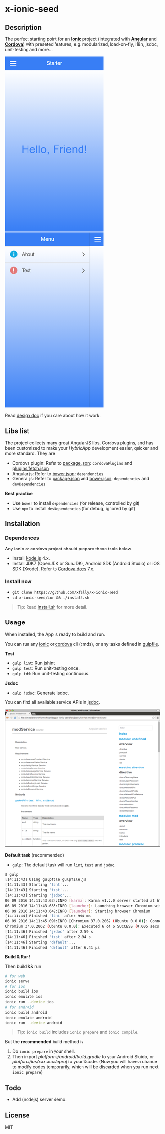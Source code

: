 # x-ionic-seed

## Description

The perfect starting point for an [**Ionic**](http://ionicframework.com/) project (integrated with [**Angular**](https://angularjs.org/) and [**Cordova**](http://cordova.apache.org/)) with preseted features, e.g. modularized, load-on-fly, i18n, jsdoc, unit-testing and more...

 ![Home](./docs/res/Screenshot1.png)
 ![Menu](./docs/res/Screenshot2.png)

Read [design doc](./docs/Design.md) if you care about how it work.

## Libs list

The project collects many great AngularJS libs, Cordova plugins, and has been customized to make your *HybridApp* development easier, quicker and more standard. They are

- Cordova plugin: Refer to [package.json](./ion/package.json): `cordovaPlugins` and [plugins/fetch.json](./ion/plugins/fetch.json)
- Angular js: Refer to [bower.json](./ion/bower.json): `dependencies`
- General js: Refer to [package.json](./ion/package.json) and [bower.json](./ion/bower.json): `dependencies`  and `devDependencies`

**Best practice**

- Use `bower` to install `dependencies` (for release, controlled by git)
- Use `npm` to install `devDependencies` (for debug, ignored by git)

## Installation

### Dependences

Any ionic or cordova project should prepare these tools below

- Install [Node.js](https://nodejs.org/en/download/releases/) 4.x.
- Install JDK7 (OpenJDK or SunJDK), Android SDK (Android Studio) or iOS SDK (Xcode).
  Refer to [Cordova docs](http://cordova.apache.org/docs/en/latest/) 7.x.

### Install now

- `git clone https://github.com/xfally/x-ionic-seed`
- `cd x-ionic-seed/ion && ./install.sh`

> Tip: Read [install.sh](./ion/install.sh) for more detail.

## Usage

When installed, the App is ready to build and run.

You can run any [ionic](https://github.com/driftyco/ionic-cli) or [cordova](http://cordova.apache.org/docs/en/4.0.0/guide/cli/index.html) cli (cmds), or any tasks defined in [gulpfile](./ion/gulpfile.js).

**Test**

- `gulp lint`: Run jshint.
- `gulp test`: Run unit-testing once.
- `gulp tdd`: Run unit-testing continuous.

**Jsdoc**

- `gulp jsdoc`: Generate jsdoc.

You can find all available service APIs in [jsdoc](./ion/jsdoc/).

![jsdoc](./docs/res/jsdoc.png)

**Default task** (recommended)

- `gulp`: The default task will run `lint`, `test` and `jsdoc`.

```sh
$ gulp
[14:11:43] Using gulpfile gulpfile.js
[14:11:43] Starting 'lint'...
[14:11:43] Starting 'test'...
[14:11:43] Starting 'jsdoc'...
06 09 2016 14:11:43.634:INFO [karma]: Karma v1.2.0 server started at http://localhost:9876/
06 09 2016 14:11:43.635:INFO [launcher]: Launching browser Chromium with unlimited concurrency
06 09 2016 14:11:43.642:INFO [launcher]: Starting browser Chromium
[14:11:44] Finished 'lint' after 994 ms
06 09 2016 14:11:45.090:INFO [Chromium 37.0.2062 (Ubuntu 0.0.0)]: Connected on socket /#6Yq4rrBZ67WfeinGAAAA with id 57939687
Chromium 37.0.2062 (Ubuntu 0.0.0): Executed 6 of 6 SUCCESS (0.005 secs / 0.11 secs)
[14:11:46] Finished 'jsdoc' after 2.59 s
[14:11:46] Finished 'test' after 2.94 s
[14:11:46] Starting 'default'...
[14:11:46] Finished 'default' after 6.41 μs
```

**Build & Run!**

Then build && run

```sh
# for web
ionic serve
# for ios
ionic build ios
ionic emulate ios
ionic run --device ios
# for android
ionic build android
ionic emulate android
ionic run --device android
```

> Tip: `ionic build` includes `ionic prepare` and `ionic compile`.

But the **recommended** build method is

1. Do `ionic prepare` in your shell.
2. Then import *platforms/android/build.gradle* to your Android Stuido, or *platform/ios/xxx.xcodeproj* to your Xcode. (Now you will have a chance to modify codes temporarily, which will be discarded when you run next `ionic prepare`)

## Todo

- Add (nodejs) server demo.

## License

MIT
